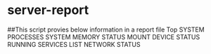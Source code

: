 # server-report

##This script provies below information in a report file
Top SYSTEM PROCESSES
SYSTEM MEMORY STATUS
MOUNT DEVICE STATUS
RUNNING SERVICES LIST
NETWORK STATUS
